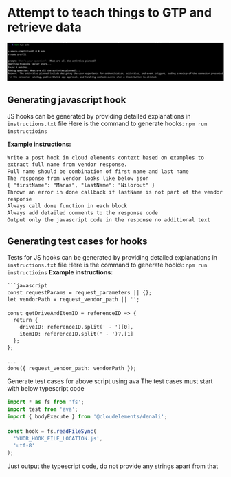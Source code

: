 # Attempt to teach things to GTP and retrieve data
![Attempt](assets/attempt_1.jpg)

## Generating javascript hook
JS hooks can be generated by providing detailed explanations in `instructions.txt` file
Here is the command to generate hooks: `npm run instructioins`

**Example instructions:**
```
Write a post hook in cloud elements context based on examples to extract full name from vendor response.
Full name should be combination of first name and last name
The response from vendor looks like below json
{ "firstName": "Manas", "lastName": "Nilorout" }
Thrown an error in done callback if lastName is not part of the vendor response
Always call done function in each block
Always add detailed comments to the response code
Output only the javascript code in the response no additional text
```

## Generating test cases for hooks
Tests for JS hooks can be generated by providing detailed explanations in `instructions.txt` file
Here is the command to generate hooks: `npm run instructioins`
**Example instructions:**
```
```javascript
const requestParams = request_parameters || {};
let vendorPath = request_vendor_path || '';

const getDriveAndItemID = referenceID => {
  return {
    driveID: referenceID.split(' - ')[0],
    itemID: referenceID.split(' - ')?.[1]
  };
};

...
done({ request_vendor_path: vendorPath });
```

Generate test cases for above script using ava
The test cases must start with below typescript code
```typescript
import * as fs from 'fs';
import test from 'ava';
import { bodyExecute } from '@cloudelements/denali';

const hook = fs.readFileSync(
  'YUOR_HOOK_FILE_LOCATION.js',
  'utf-8'
);
```
Just output the typescript code, do not provide any strings apart from that
```